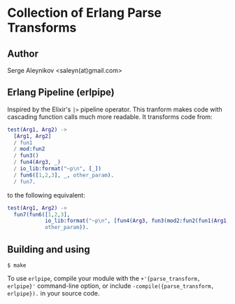 # Collection of Erlang Parse Transforms

## Author

Serge Aleynikov <saleyn(at)gmail.com>

## Erlang Pipeline (erlpipe)

Inspired by the Elixir's `|>` pipeline operator.
This tranform makes code with cascading function calls much more readable.
It transforms code from:

```erlang
test(Arg1, Arg2) ->
  [Arg1, Arg2]
  / fun1
  / mod:fun2
  / fun3()
  / fun4(Arg3, _)
  / io_lib:format("~p\n", [_])
  / fun6([1,2,3], _, other_param).
  / fun7.
```

to the following equivalent:

```erlang
test(Arg1, Arg2) ->
  fun7(fun6([1,2,3],
            io_lib:format("~p\n", [fun4(Arg3, fun3(mod2:fun2(fun1(Arg1, Arg2))))]),
            other_param)).
```

## Building and using

```
$ make
```

To use `erlpipe`, compile your module with the `+'{parse_transform, erlpipe}'` command-line
option, or include `-compile({parse_transform, erlpipe}).` in your source code.
